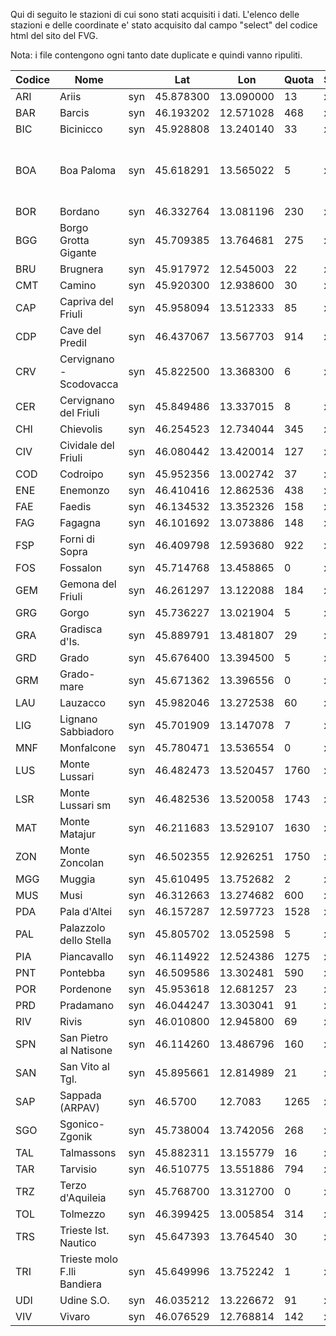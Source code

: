 Qui di seguito le stazioni di cui sono stati acquisiti i dati. 
L'elenco delle stazioni e delle coordinate e' stato acquisito dal campo "select" del codice html del sito del FVG.

Nota: i file contengono ogni tanto date duplicate e quindi vanno ripuliti.


|Codice| Nome                       |     | Lat       | Lon       | Quota| Scaricata| AnnoInizio | AnnoFine | Note |
|-----|-----------------------------|-----|-----------|-----------|------|----------| -----------|----------| -----|
| ARI | Ariis                       | syn | 45.878300 | 13.090000 | 13   | x        | 2014       | 2019     |
| BAR | Barcis                      | syn | 46.193202 | 12.571028 | 468  | x        | 2004       | 2019     |
| BIC | Bicinicco                   | syn | 45.928808 | 13.240140 | 33   | x        | 2008       | 2019     |
| BOA | Boa Paloma                  | syn | 45.618291 | 13.565022 | 5    | x        | 2002       | 2019     | Dati 2020 non disponibili, ma non dismessa  |  
| BOR | Bordano                     | syn | 46.332764 | 13.081196 | 230  | x        | 2004       | 2019     |
| BGG | Borgo Grotta Gigante        | syn | 45.709385 | 13.764681 | 275  | x        | 2007       | 2019     |   
| BRU | Brugnera                    | syn | 45.917972 | 12.545003 | 22   | x        | 1991       | 2019     |
| CMT | Camino                      | syn | 45.920300 | 12.938600 | 30   | x        | 2014       | 2019     |
| CAP | Capriva del Friuli          | syn | 45.958094 | 13.512333 | 85   | x        | 1991       | 2019     |
| CDP | Cave del Predil             | syn | 46.437067 | 13.567703 | 914  | x        | 2007       | 2019     | 
| CRV | Cervignano - Scodovacca     | syn | 45.822500 | 13.368300 | 6    | x        | 2016       | 2019     | 
| CER | Cervignano del Friuli       | syn | 45.849486 | 13.337015 | 8    | x        | 1992       | 2019     |  
| CHI | Chievolis                   | syn | 46.254523 | 12.734044 | 345  | x        | 2004       | 2019     |
| CIV | Cividale del Friuli         | syn | 46.080442 | 13.420014 | 127  | x        | 1999       | 2019     |
| COD | Codroipo                    | syn | 45.952356 | 13.002742 | 37   | x        | 1999       | 2019     |
| ENE | Enemonzo                    | syn | 46.410416 | 12.862536 | 438  | x        | 1994       | 2019     |
| FAE | Faedis                      | syn | 46.134532 | 13.352326 | 158  | x        | 1991       | 2019     | Dismessa |
| FAG | Fagagna                     | syn | 46.101692 | 13.073886 | 148  | x        | 1991       | 2019     |
| FSP | Forni di Sopra              | syn | 46.409798 | 12.593680 | 922  | x        | 2004       | 2020     |
| FOS | Fossalon                    | syn | 45.714768 | 13.458865 | 0    | x        | 1991       | 2019     |
| GEM | Gemona del Friuli           | syn | 46.261297 | 13.122088 | 184  | x        | 1999       | 2019     |
| GRG | Gorgo                       | syn | 45.736227 | 13.021904 | 5    | x        | 2008       | 2019     |
| GRA | Gradisca d'Is.              | syn | 45.889791 | 13.481807 | 29   | x        | 1991       | 2019     |
| GRD | Grado                       | syn | 45.676400 | 13.394500 | 5    | x        | 1999       | 2019     | Disemssa |
| GRM | Grado-mare                  | syn | 45.671362 | 13.396556 | 0    | x        | 2006       | 2019     |
| LAU | Lauzacco                    | syn | 45.982046 | 13.272538 | 60   | x        | 2008       | 2019     |
| LIG | Lignano Sabbiadoro          | syn | 45.701909 | 13.147078 | 7    | x        | 1999       | 2019     |
| MNF | Monfalcone                  | syn | 45.780471 | 13.536554 | 0    | x        | 2006       | 2019     |
| LUS | Monte Lussari               | syn | 46.482473 | 13.520457 | 1760 | x        | 1993       | 2018     |
| LSR | Monte Lussari sm            | syn | 46.482536 | 13.520058 | 1743 | x        | 2017       | 2019     |
| MAT | Monte Matajur               | syn | 46.211683 | 13.529107 | 1630 | x        | 2000       | 2019     |
| ZON | Monte Zoncolan              | syn | 46.502355 | 12.926251 | 1750 | x        | 1992       | 2019     |
| MGG | Muggia                      | syn | 45.610495 | 13.752682 | 2    | x        | 2006       | 2019     |
| MUS | Musi                        | syn | 46.312663 | 13.274682 | 600  | x        | 2001       | 2019     |
| PDA | Pala d'Altei                | syn | 46.157287 | 12.597723 | 1528 | x | 2004 | 2019 |
| PAL | Palazzolo dello Stella      | syn | 45.805702 | 13.052598 | 5    | x | 1991 | 2019 |
| PIA | Piancavallo                 | syn | 46.114922 | 12.524386 | 1275 | x | 2004 | 2019 |
| PNT | Pontebba                    | syn | 46.509586 | 13.302481 | 590  | x | 2006 | 2017 |
| POR | Pordenone                   | syn | 45.953618 | 12.681257 | 23   | x | 1994 | 2019 |
| PRD | Pradamano                   | syn | 46.044247 | 13.303041 | 91   | x | 2008 | 2019 |
| RIV | Rivis                       | syn | 46.010800 | 12.945800 | 69   | x | 2014 | 2019 |
| SPN | San Pietro al Natisone      | syn | 46.114260 | 13.486796 | 160  | x        | 2008       | 2019     |
| SAN | San Vito al Tgl.            | syn | 45.895661 | 12.814989 | 21   | x        | 1991       | 2019     |
| SAP | Sappada (ARPAV)             | syn | 46.5700   | 12.7083   | 1265 | x        | 2008       | 2019     |  
| SGO | Sgonico-Zgonik              | syn | 45.738004 | 13.742056 | 268  | x        | 1992       | 2019     |
| TAL | Talmassons                  | syn | 45.882311 | 13.155779 | 16   | x | 1991 | 2019 |
| TAR | Tarvisio                    | syn | 46.510775 | 13.551886 | 794  | x | 1999 | 2019 |
| TRZ | Terzo d'Aquileia            | syn | 45.768700 | 13.312700 | 0    | x | 2016 | 2020 |
| TOL | Tolmezzo                    | syn | 46.399425 | 13.005854 | 314  | x | 2005 | 2019 |
| TRS | Trieste Ist. Nautico        | syn | 45.647393 | 13.764540 | 30   | x | 2007 | 2019 |
| TRI | Trieste molo F.lli Bandiera | syn | 45.649996 | 13.752242 | 1    | x | 1994 | 2019 |
| UDI | Udine S.O.                  | syn | 46.035212 | 13.226672 | 91   | x | 1991 | 2019 |
| VIV | Vivaro                      | syn | 46.076529 | 12.768814 | 142  | x | 1991 | 2019 |
